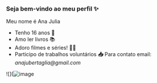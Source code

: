 ### Seja bem-vindo ao meu perfil ✨

Meu nome é Ana Julia 

- Tenho 16 anos 🤞
- Amo ler livros 📚
- Adoro filmes e séries! 🐱‍💻
- Participo de trabalhos voluntários 
 **📥** Para contato email: _anajubertaglia@gmail.com_

![](![image](https://github.com/AnaJuBolinho/AnaJuBolinho/assets/170975111/c0ee0409-9bc1-46f9-808c-54825ea2b9b1)
